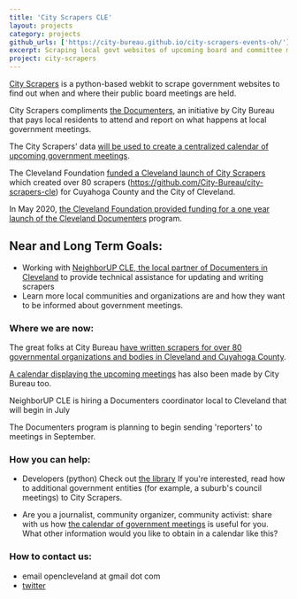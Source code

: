 ```yaml
---
title: 'City Scrapers CLE'
layout: projects
category: projects
github_urls: ['https://city-bureau.github.io/city-scrapers-events-oh/']
excerpt: Scraping local govt websites of upcoming board and committee meetings 
project: city-scrapers
---
```


[City Scrapers](https://cityscrapers.org/docs/introduction/#city-bureau-city-scrapers-and-the-documenters-program) is a python-based webkit to scrape government websites to find out when and where their public board meetings are held. 

City Scrapers compliments [the Documenters](https://www.documenters.org/), an initiative by City Bureau that pays local residents to attend and report on what happens at local government meetings.

The City Scrapers' data [will be used to create a centralized calendar of upcoming government meetings](https://cityscrapers.org/docs/introduction/#city-bureau-city-scrapers-and-the-documenters-program). 

The Cleveland Foundation [funded a Cleveland launch of City Scrapers](https://www.citybureau.org/notebook/2019/9/4/making-local-government-more-accessible-in-northeast-ohio) 
which created over 80 scrapers (https://github.com/City-Bureau/city-scrapers-cle) for Cuyahoga County and the City of Cleveland. 

In May 2020, [the Cleveland Foundation provided funding for a one year launch of the Cleveland Documenters](http://neighborupcle.org/cledocumenters/) program. 


## Near and Long Term Goals:
* Working with [NeighborUP CLE, the local partner of Documenters in Cleveland](http://neighborupcle.org/) to provide technical assistance for updating and writing scrapers 
* Learn more local communities and organizations are and how they want to be 
informed about government meetings. 


### Where we are now: 

The great folks at City Bureau [have written scrapers for over 80 governmental organizations and bodies in Cleveland and Cuyahoga County](https://github.com/City-Bureau/city-scrapers-cle). 

[A calendar displaying the upcoming meetings](https://city-bureau.github.io/city-scrapers-events-oh/) has also been made by City Bureau too. 

NeighborUP CLE is hiring a Documenters coordinator local to Cleveland that will begin in July

The Documenters program is planning to begin sending 'reporters' to meetings in September. 

### How you can help:

* Developers (python) 
Check out [the library](https://cityscrapers.org/docs/development/#)
If you're interested, read how to additional government entities (for example, a suburb's council meetings) to City Scrapers. 

* Are you a journalist, community organizer, community activist: share with us how [the calendar of government meetings](https://city-bureau.github.io/city-scrapers-events-oh/) is useful for you. What other information would you like to obtain in a calendar like this? 


### How to contact us: 
- email opencleveland at gmail dot com 
- [twitter](https://twitter.com/opencleveland)
